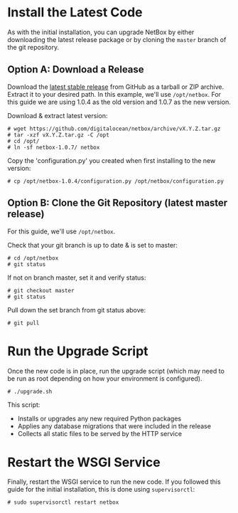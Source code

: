 # Install the Latest Code

As with the initial installation, you can upgrade NetBox by either downloading the latest release package or by cloning the `master` branch of the git repository. 

## Option A: Download a Release

Download the [latest stable release](https://github.com/digitalocean/netbox/releases) from GitHub as a tarball or ZIP archive. Extract it to your desired path. In this example, we'll use `/opt/netbox`.  For this guide we are using 1.0.4 as the old version and 1.0.7 as the new version.

Download & extract latest version:
```
# wget https://github.com/digitalocean/netbox/archive/vX.Y.Z.tar.gz
# tar -xzf vX.Y.Z.tar.gz -C /opt
# cd /opt/
# ln -sf netbox-1.0.7/ netbox
```

Copy the 'configuration.py' you created when first installing to the new version:
```
# cp /opt/netbox-1.0.4/configuration.py /opt/netbox/configuration.py
```

## Option B: Clone the Git Repository (latest master release)

For this guide, we'll use `/opt/netbox`.

Check that your git branch is up to date & is set to master:
```
# cd /opt/netbox
# git status
```

If not on branch master, set it and verify status:
```
# git checkout master
# git status
```

Pull down the set branch from git status above:
```
# git pull
```

# Run the Upgrade Script

Once the new code is in place, run the upgrade script (which may need to be run as root depending on how your environment is configured).

```
# ./upgrade.sh
```

This script:

* Installs or upgrades any new required Python packages
* Applies any database migrations that were included in the release
* Collects all static files to be served by the HTTP service

# Restart the WSGI Service

Finally, restart the WSGI service to run the new code. If you followed this guide for the initial installation, this is done using `supervisorctl`:

```
# sudo supervisorctl restart netbox
```
